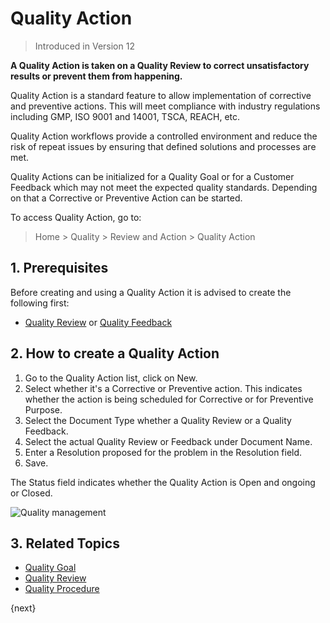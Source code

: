 <!-- add-breadcrumbs -->
# Quality Action

> Introduced in Version 12

**A Quality Action is taken on a Quality Review to correct unsatisfactory results or prevent them from happening.**

Quality Action is a standard feature to allow implementation of corrective and preventive actions. This will meet compliance with industry regulations including GMP, ISO 9001 and 14001, TSCA, REACH, etc.

Quality Action workflows provide a controlled environment and reduce the risk of repeat issues by ensuring that defined solutions and processes are met.

Quality Actions can be initialized for a Quality Goal or for a Customer Feedback which may not meet the expected quality standards. Depending on that a Corrective or Preventive Action can be started.

To access Quality Action, go to:
> Home > Quality > Review and Action > Quality Action

## 1. Prerequisites

Before creating and using a Quality Action it is advised to create the following first:

* [Quality Review](/docs/v13/user/manual/en/quality-management/quality_review) or [Quality Feedback](/docs/v13/user/manual/en/quality-management/quality_feedback)

## 2. How to create a Quality Action

1. Go to the Quality Action list, click on New.
1. Select whether it's a Corrective or Preventive action. This indicates whether the action is being scheduled for Corrective or for Preventive Purpose.
1. Select the Document Type whether a Quality Review or a Quality Feedback.
1. Select the actual Quality Review or Feedback under Document Name.
1. Enter a Resolution proposed for the problem in the Resolution field.
1. Save.

The Status field indicates whether the Quality Action is Open and ongoing or Closed.

<img class="screenshot" alt="Quality management" src="{{docs_base_url}}/v13/assets/img/quality-management/action.gif">

## 3. Related Topics

* [Quality Goal](/docs/v13/user/manual/en/quality-management/quality_goal)
* [Quality Review](/docs/v13/user/manual/en/quality-management/quality_review)
* [Quality Procedure](/docs/v13/user/manual/en/quality-management/quality_procedure)


{next}
